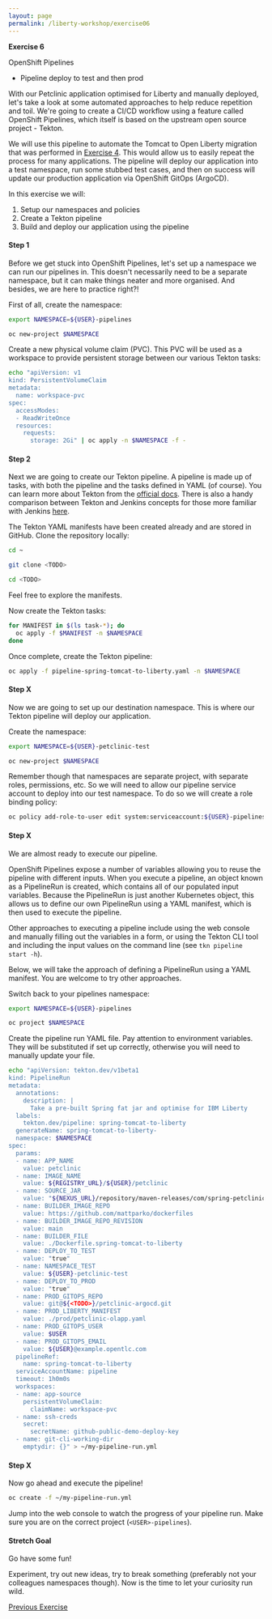 ```yaml
---
layout: page
permalink: /liberty-workshop/exercise06
---
```

__Exercise 6__

OpenShift Pipelines
- Pipeline deploy to test and then prod

With our Petclinic application optimised for Liberty and manually deployed, let's take a look at some automated approaches to help reduce repetition and toil. We're going to create a CI/CD workflow using a feature called OpenShift Pipelines, which itself is based on the upstream open source project - Tekton.

We will use this pipeline to automate the Tomcat to Open Liberty migration that was performed in [Exercise 4](exercise04). This would allow us to easily repeat the process for many applications. The pipeline will deploy our application into a test namespace, run some stubbed test cases, and then on success will update our production application via OpenShift GitOps (ArgoCD).

In this exercise we will:
1. Setup our namespaces and policies
1. Create a Tekton pipeline
1. Build and deploy our application using the pipeline

#### Step 1
Before we get stuck into OpenShift Pipelines, let's set up a namespace we can run our pipelines in. This doesn't necessarily need to be a separate namespace, but it can make things neater and more organised. And besides, we are here to practice right?!

First of all, create the namespace:
```bash
export NAMESPACE=${USER}-pipelines

oc new-project $NAMESPACE
```

Create a new physical volume claim (PVC). This PVC will be used as a workspace to provide persistent storage between our various Tekton tasks:
```bash
echo "apiVersion: v1
kind: PersistentVolumeClaim
metadata:
  name: workspace-pvc
spec:
  accessModes:
  - ReadWriteOnce
  resources:
    requests:
      storage: 2Gi" | oc apply -n $NAMESPACE -f -
```

#### Step 2
Next we are going to create our Tekton pipeline. A pipeline is made up of tasks, with both the pipeline and the tasks defined in YAML (of course). You can learn more about Tekton from the [official docs](https://docs.openshift.com/container-platform/4.8/cicd/pipelines/understanding-openshift-pipelines.html). There is also a handy comparison between Tekton and Jenkins concepts for those more familiar with Jenkins [here](https://docs.openshift.com/container-platform/4.8/cicd/jenkins-tekton/migrating-from-jenkins-to-tekton.html).

The Tekton YAML manifests have been created already and are stored in GitHub. Clone the repository locally:
```bash
cd ~

git clone <TODO>

cd <TODO>
```

Feel free to explore the manifests.

Now create the Tekton tasks:
```bash
for MANIFEST in $(ls task-*); do
  oc apply -f $MANIFEST -n $NAMESPACE
done
```

Once complete, create the Tekton pipeline:
```bash
oc apply -f pipeline-spring-tomcat-to-liberty.yaml -n $NAMESPACE
```

#### Step X
Now we are going to set up our destination namespace. This is where our Tekton pipeline will deploy our application.

Create the namespace:
```bash
export NAMESPACE=${USER}-petclinic-test

oc new-project $NAMESPACE
```

Remember though that namespaces are separate project, with separate roles, permissions, etc. So we will need to allow our pipeline service account to deploy into our test namespace. To do so we will create a role binding policy:
```bash
oc policy add-role-to-user edit system:serviceaccount:${USER}-pipelines:pipeline --rolebinding-name=pipeline-edit -n $NAMESPACE
```

#### Step X
We are almost ready to execute our pipeline.

OpenShift Pipelines expose a number of variables allowing you to reuse the pipeline with different inputs. When you execute a pipeline, an object known as a PipelineRun is created, which contains all of our populated input variables. Because the PipelineRun is just another Kubernetes object, this allows us to define our own PipelineRun using a YAML manifest, which is then used to execute the pipeline.

Other approaches to executing a pipeline include using the web console and manually filling out the variables in a form, or using the Tekton CLI tool and including the input values on the command line (see `tkn pipeline start -h`).

Below, we will take the approach of defining a PipelineRun using a YAML manifest. You are welcome to try other approaches.

Switch back to your pipelines namespace:
```bash
export NAMESPACE=${USER}-pipelines

oc project $NAMESPACE
```

Create the pipeline run YAML file. Pay attention to environment variables. They will be substituted if set up correctly, otherwise you will need to manually update your file.
```bash
echo "apiVersion: tekton.dev/v1beta1
kind: PipelineRun
metadata:
  annotations:
    description: |
      Take a pre-built Spring fat jar and optimise for IBM Liberty
  labels:
    tekton.dev/pipeline: spring-tomcat-to-liberty
  generateName: spring-tomcat-to-liberty-
  namespace: $NAMESPACE
spec:
  params:
  - name: APP_NAME
    value: petclinic
  - name: IMAGE_NAME
    value: ${REGISTRY_URL}/${USER}/petclinic
  - name: SOURCE_JAR
    value: "${NEXUS_URL}/repository/maven-releases/com/spring-petclinic/v1.0.0/spring-petclinic-v1.0.0.jar" 
  - name: BUILDER_IMAGE_REPO
    value: https://github.com/mattparko/dockerfiles
  - name: BUILDER_IMAGE_REPO_REVISION
    value: main
  - name: BUILDER_FILE
    value: ./Dockerfile.spring-tomcat-to-liberty
  - name: DEPLOY_TO_TEST
    value: "true"
  - name: NAMESPACE_TEST
    value: ${USER}-petclinic-test
  - name: DEPLOY_TO_PROD
    value: "true"
  - name: PROD_GITOPS_REPO
    value: git@${<TODO>}/petclinic-argocd.git
  - name: PROD_LIBERTY_MANIFEST
    value: ./prod/petclinic-olapp.yaml
  - name: PROD_GITOPS_USER
    value: $USER
  - name: PROD_GITOPS_EMAIL
    value: ${USER}@example.opentlc.com
  pipelineRef:
    name: spring-tomcat-to-liberty
  serviceAccountName: pipeline
  timeout: 1h0m0s
  workspaces:
  - name: app-source
    persistentVolumeClaim:
      claimName: workspace-pvc
  - name: ssh-creds
    secret:
      secretName: github-public-demo-deploy-key
  - name: git-cli-working-dir
    emptydir: {}" > ~/my-pipeline-run.yml
```

#### Step X
Now go ahead and execute the pipeline!
```bash
oc create -f ~/my-pipeline-run.yml
```

Jump into the web console to watch the progress of your pipeline run. Make sure you are on the correct project (`<USER>-pipelines`).

#### Stretch Goal
Go have some fun!

Experiment, try out new ideas, try to break something (preferably not your colleagues namespaces though). Now is the time to let your curiosity run wild.

[Previous Exercise](exercise05)

